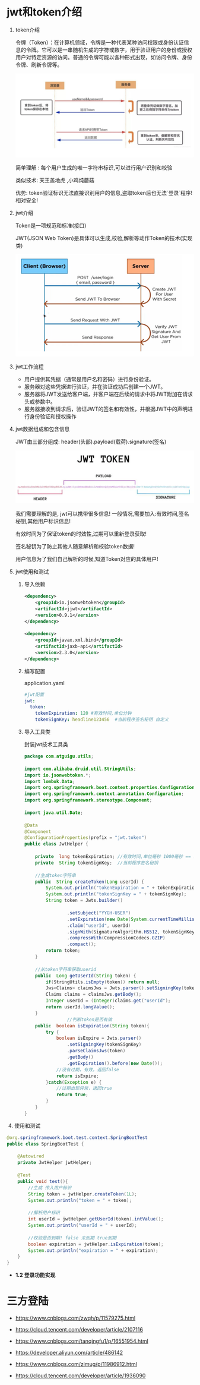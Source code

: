 # jwt和token介绍

1. token介绍

   令牌（Token）：在计算机领域，令牌是一种代表某种访问权限或身份认证信息的令牌。它可以是一串随机生成的字符或数字，用于验证用户的身份或授权用户对特定资源的访问。普通的令牌可能以各种形式出现，如访问令牌、身份令牌、刷新令牌等。

   ![](./assets/image_ezWGkcz3-q.png)

   简单理解 : 每个用户生成的唯一字符串标识,可以进行用户识别和校验

   类似技术:  天王盖地虎 ,小鸡炖蘑菇

   优势: token验证标识无法直接识别用户的信息,盗取token后也无法\`登录\`程序! 相对安全!

2. jwt介绍

   Token是一项规范和标准(接口)

   JWT(JSON Web Token)是具体可以生成,校验,解析等动作Token的技术(实现类)

   ![](./assets/image_tyJl6YQaLO.png)

3. jwt工作流程

   -   用户提供其凭据（通常是用户名和密码）进行身份验证。
   -   服务器对这些凭据进行验证，并在验证成功后创建一个JWT。
   -   服务器将JWT发送给客户端，并客户端在后续的请求中将JWT附加在请求头或参数中。
   -   服务器接收到请求后，验证JWT的签名和有效性，并根据JWT中的声明进行身份验证和授权操作

4. jwt数据组成和包含信息

   JWT由三部分组成: header(头部).payload(载荷).signature(签名)

   ![](./assets/image_BN9CiapOe7.png)

   我们需要理解的是, jwt可以携带很多信息! 一般情况,需要加入:有效时间,签名秘钥,其他用户标识信息!

   有效时间为了保证token的时效性,过期可以重新登录获取!

   签名秘钥为了防止其他人随意解析和校验token数据!

   用户信息为了我们自己解析的时候,知道Token对应的具体用户!

5. jwt使用和测试

   1. 导入依赖

      ```xml
      <dependency>
          <groupId>io.jsonwebtoken</groupId>
          <artifactId>jjwt</artifactId>
          <version>0.9.1</version>
      </dependency>
      
      <dependency>
          <groupId>javax.xml.bind</groupId>
          <artifactId>jaxb-api</artifactId>
          <version>2.3.0</version>
      </dependency>
      ```

   2. 编写配置

      application.yaml

      ```yaml
      #jwt配置
      jwt:
        token:
          tokenExpiration: 120 #有效时间,单位分钟
          tokenSignKey: headline123456  #当前程序签名秘钥 自定义
      ```

   3. 导入工具类

      封装jwt技术工具类

      ```java
      package com.atguigu.utils;
      
      import com.alibaba.druid.util.StringUtils;
      import io.jsonwebtoken.*;
      import lombok.Data;
      import org.springframework.boot.context.properties.ConfigurationProperties;
      import org.springframework.context.annotation.Configuration;
      import org.springframework.stereotype.Component;
      
      import java.util.Date;
      
      @Data
      @Component
      @ConfigurationProperties(prefix = "jwt.token")
      public class JwtHelper {
      
          private  long tokenExpiration; //有效时间,单位毫秒 1000毫秒 == 1秒
          private  String tokenSignKey;  //当前程序签名秘钥
      
          //生成token字符串
          public  String createToken(Long userId) {
              System.out.println("tokenExpiration = " + tokenExpiration);
              System.out.println("tokenSignKey = " + tokenSignKey);
              String token = Jwts.builder()
      
                      .setSubject("YYGH-USER")
                      .setExpiration(new Date(System.currentTimeMillis() + tokenExpiration*1000*60)) //单位分钟
                      .claim("userId", userId)
                      .signWith(SignatureAlgorithm.HS512, tokenSignKey)
                      .compressWith(CompressionCodecs.GZIP)
                      .compact();
              return token;
          }
      
          //从token字符串获取userid
          public  Long getUserId(String token) {
              if(StringUtils.isEmpty(token)) return null;
              Jws<Claims> claimsJws = Jwts.parser().setSigningKey(tokenSignKey).parseClaimsJws(token);
              Claims claims = claimsJws.getBody();
              Integer userId = (Integer)claims.get("userId");
              return userId.longValue();
          }
                      //判断token是否有效
          public  boolean isExpiration(String token){
              try {
                  boolean isExpire = Jwts.parser()
                      .setSigningKey(tokenSignKey)
                      .parseClaimsJws(token)
                      .getBody()
                      .getExpiration().before(new Date());
                  //没有过期，有效，返回false
                  return isExpire;
              }catch(Exception e) {
                  //过期出现异常，返回true
                  return true;
              }
          }
      }
      ```

​    4.  使用和测试

```java
@org.springframework.boot.test.context.SpringBootTest
public class SpringBootTest {

    @Autowired
    private JwtHelper jwtHelper;

    @Test
    public void test(){
        //生成 传入用户标识
        String token = jwtHelper.createToken(1L);
        System.out.println("token = " + token);

        //解析用户标识
        int userId = jwtHelper.getUserId(token).intValue();
        System.out.println("userId = " + userId);

        //校验是否到期! false 未到期 true到期
        boolean expiration = jwtHelper.isExpiration(token);
        System.out.println("expiration = " + expiration);
    }
}
```

-   **1.2  登录功能实现**







# 三方登陆

- https://www.cnblogs.com/zwqh/p/11579275.html

- https://cloud.tencent.com/developer/article/2107116

- https://www.cnblogs.com/tanqingfu1/p/16551954.html

- https://developer.aliyun.com/article/486142 
- https://www.cnblogs.com/zimug/p/11986912.html
- https://cloud.tencent.com/developer/article/1936090